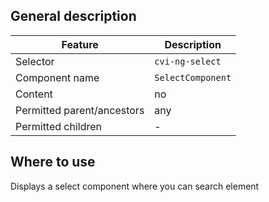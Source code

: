 ## General description

| Feature                    | Description       |
|----------------------------|-------------------|
| Selector                   | `cvi-ng-select` |
| Component name             | `SelectComponent` |
| Content                    | no                |
| Permitted parent/ancestors | any               |
| Permitted children         | -                 |

## Where to use

Displays a select component where you can search element
